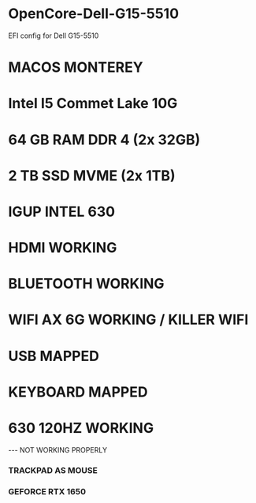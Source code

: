 # OpenCore-Dell-G15-5510
EFI config for Dell G15-5510 

# MACOS MONTEREY
# Intel I5 Commet Lake 10G
# 64 GB RAM DDR 4 (2x 32GB)
# 2 TB SSD MVME (2x 1TB)
# IGUP INTEL 630 
# HDMI WORKING
# BLUETOOTH WORKING
# WIFI AX 6G WORKING / KILLER WIFI
# USB MAPPED 
# KEYBOARD MAPPED
# 630 120HZ WORKING

--- NOT WORKING PROPERLY

### TRACKPAD AS MOUSE 
### GEFORCE RTX 1650
